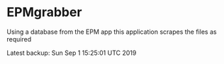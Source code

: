 # EPMgrabber
Using a database from the EPM app this application scrapes the files as required


Latest backup: Sun Sep 1 15:25:01 UTC 2019
